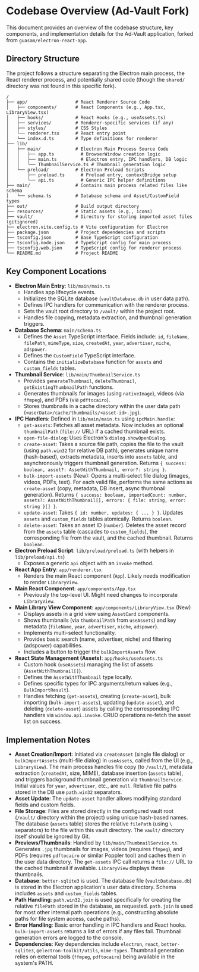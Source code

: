 # Codebase Overview (Ad-Vault Fork)

This document provides an overview of the codebase structure, key components, and implementation details for the Ad-Vault application, forked from `guasam/electron-react-app`.

## Directory Structure

The project follows a structure separating the Electron main process, the React renderer process, and potentially shared code (though the `shared/` directory was not found in this specific fork).

```
/
├── app/                  # React Renderer Source Code
│   ├── components/       # React Components (e.g., App.tsx, LibraryView.tsx)
│   ├── hooks/            # React Hooks (e.g., useAssets.ts)
│   ├── services/         # Renderer-specific services (if any)
│   ├── styles/           # CSS Styles
│   └── renderer.tsx      # React entry point
│   └── index.d.ts        # Type definitions for renderer
├── lib/
│   ├── main/             # Electron Main Process Source Code
│   │   ├── app.ts          # BrowserWindow creation logic
│   │   ├── main.ts         # Electron entry, IPC handlers, DB logic
│   │   └── ThumbnailService.ts # Thumbnail generation logic
│   └── preload/          # Electron Preload Scripts
│       ├── preload.ts      # Preload entry, contextBridge setup
│       └── api.ts          # Generic IPC helper definitions
├── main/                 # Contains main process related files like schema
│   └── schema.ts         # Database schema and Asset/CustomField types
├── out/                  # Build output directory
├── resources/            # Static assets (e.g., icons)
├── vault/                # Directory for storing imported asset files (gitignored)
├── electron.vite.config.ts # Vite configuration for Electron
├── package.json          # Project dependencies and scripts
├── tsconfig.json         # Base TypeScript configuration
├── tsconfig.node.json    # TypeScript config for main process
├── tsconfig.web.json     # TypeScript config for renderer process
└── README.md             # Project README
```

## Key Component Locations

*   **Electron Main Entry**: `lib/main/main.ts`
    *   Handles app lifecycle events.
    *   Initializes the SQLite database (`vaultDatabase.db` in user data path).
    *   Defines IPC handlers for communication with the renderer process.
    *   Sets the vault root directory to `/vault/` within the project root.
    *   Handles file copying, metadata extraction, and thumbnail generation triggers.
*   **Database Schema**: `main/schema.ts`
    *   Defines the `Asset` TypeScript interface. Fields include: `id`, `fileName`, `filePath`, `mimeType`, `size`, `createdAt`, `year`, `advertiser`, `niche`, `adspower`.
    *   Defines the `CustomField` TypeScript interface.
    *   Contains the `initializeDatabase` function for `assets` and `custom_fields` tables.
*   **Thumbnail Service**: `lib/main/ThumbnailService.ts`
    *   Provides `generateThumbnail`, `deleteThumbnail`, `getExistingThumbnailPath` functions.
    *   Generates thumbnails for images (using `nativeImage`), videos (via `ffmpeg`), and PDFs (via `pdftocairo`).
    *   Stores thumbnails in a cache directory within the user data path (`<userData>/cache/thumbnails/<asset-id>.jpg`).
*   **IPC Handlers**: Defined in `lib/main/main.ts` using `ipcMain.handle`:
    *   `get-assets`: Fetches all asset metadata. Now includes an optional `thumbnailPath` (`file://` URL) if a cached thumbnail exists.
    *   `open-file-dialog`: Uses Electron's `dialog.showOpenDialog`.
    *   `create-asset`: Takes a source file path, copies the file to the vault (using `path.win32` for relative DB path), generates unique name (hash-based), extracts metadata, inserts into `assets` table, and asynchronously triggers thumbnail generation. Returns `{ success: boolean, asset?: AssetWithThumbnail, error?: string }`.
    *   `bulk-import-assets` (New): Opens a multi-select file dialog (images, videos, PDFs, text). For each valid file, performs the same actions as `create-asset` (copy, metadata, DB insert, async thumbnail generation). Returns `{ success: boolean, importedCount: number, assets?: AssetWithThumbnail[], errors: { file: string, error: string }[] }`.
    *   `update-asset`: Takes `{ id: number, updates: { ... } }`. Updates `assets` and `custom_fields` tables atomically. Returns `boolean`.
    *   `delete-asset`: Takes an asset ID (`number`). Deletes the asset record from the `assets` table (cascades to `custom_fields`), the corresponding file from the vault, and the cached thumbnail. Returns `boolean`.
*   **Electron Preload Script**: `lib/preload/preload.ts` (with helpers in `lib/preload/api.ts`)
    *   Exposes a generic `api` object with an `invoke` method.
*   **React App Entry**: `app/renderer.tsx`
    *   Renders the main React component (`App`). Likely needs modification to render `LibraryView`.
*   **Main React Component**: `app/components/App.tsx`
    *   Previously the top-level UI. Might need changes to incorporate `LibraryView`.
*   **Main Library View Component**: `app/components/LibraryView.tsx` (New)
    *   Displays assets in a grid view using `AssetCard` components.
    *   Shows thumbnails (via `thumbnailPath` from `useAssets`) and key metadata (`fileName`, `year`, `advertiser`, `niche`, `adspower`).
    *   Implements multi-select functionality.
    *   Provides basic search (name, advertiser, niche) and filtering (adspower) capabilities.
    *   Includes a button to trigger the `bulkImportAssets` flow.
*   **React State Management (Assets)**: `app/hooks/useAssets.ts`
    *   Custom hook (`useAssets`) managing the list of assets (`AssetWithThumbnail[]`).
    *   Defines the `AssetWithThumbnail` type locally.
    *   Defines specific types for IPC arguments/return values (e.g., `BulkImportResult`).
    *   Handles fetching (`get-assets`), creating (`create-asset`), bulk importing (`bulk-import-assets`), updating (`update-asset`), and deleting (`delete-asset`) assets by calling the corresponding IPC handlers via `window.api.invoke`. CRUD operations re-fetch the asset list on success.

## Implementation Notes

*   **Asset Creation/Import**: Initiated via `createAsset` (single file dialog) or `bulkImportAssets` (multi-file dialog) in `useAssets`, called from the UI (e.g., `LibraryView`). The main process handles file copy (to `/vault/`), metadata extraction (`createdAt`, size, MIME), database insertion (`assets` table), and triggers background thumbnail generation via `ThumbnailService`. Initial values for `year`, `advertiser`, etc., are `null`. Relative file paths stored in the DB use `path.win32` separators.
*   **Asset Update**: The `update-asset` handler allows modifying standard fields and custom fields.
*   **File Storage**: Files are stored directly in the configured vault root (`/vault/` directory within the project) using unique hash-based names. The database (`assets` table) stores the relative `filePath` (using `\` separators) to the file within this vault directory. The `vault/` directory itself should be ignored by Git.
*   **Previews/Thumbnails**: Handled by `lib/main/ThumbnailService.ts`. Generates `.jpg` thumbnails for images, videos (requires `ffmpeg`), and PDFs (requires `pdftocairo` or similar Poppler tool) and caches them in the user data directory. The `get-assets` IPC call returns a `file://` URL to the cached thumbnail if available. `LibraryView` displays these thumbnails.
*   **Database**: `better-sqlite3` is used. The database file (`vaultDatabase.db`) is stored in the Electron application's user data directory. Schema includes `assets` and `custom_fields` tables.
*   **Path Handling**: `path.win32.join` is used specifically for creating the relative `filePath` stored in the database, as requested. `path.join` is used for most other internal path operations (e.g., constructing absolute paths for file system access, cache paths).
*   **Error Handling**: Basic error handling in IPC handlers and React hooks. `bulk-import-assets` returns a list of errors if any files fail. Thumbnail generation errors are logged to the console.
*   **Dependencies**: Key dependencies include `electron`, `react`, `better-sqlite3`, `@electron-toolkit/utils`, `mime-types`. Thumbnail generation relies on external tools (`ffmpeg`, `pdftocairo`) being available in the system's PATH.
